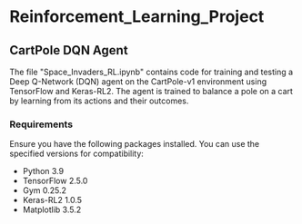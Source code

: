 # Reinforcement_Learning_Project

## CartPole DQN Agent

The file "Space_Invaders_RL.ipynb" contains code for training and testing a Deep Q-Network (DQN) agent on the CartPole-v1 environment using TensorFlow and Keras-RL2. The agent is trained to balance a pole on a cart by learning from its actions and their outcomes.

### Requirements

Ensure you have the following packages installed. You can use the specified versions for compatibility:

- Python 3.9
- TensorFlow 2.5.0
- Gym 0.25.2
- Keras-RL2 1.0.5
- Matplotlib 3.5.2
